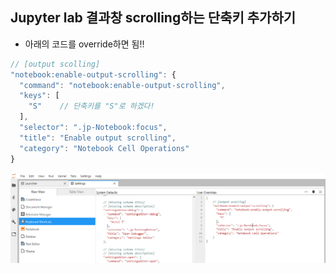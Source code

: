 ## Jupyter lab 결과창 scrolling하는 단축키 추가하기

- 아래의 코드를 override하면 됨!!

```javascript
// [output scolling]
"notebook:enable-output-scrolling": {
  "command": "notebook:enable-output-scrolling",
  "keys": [
    "S"    // 단축키를 "S"로 하겠다!
  ],
  "selector": ".jp-Notebook:focus",
  "title": "Enable output scrolling",
  "category": "Notebook Cell Operations"
}
```

![](images/keyboard_shortcut.png)